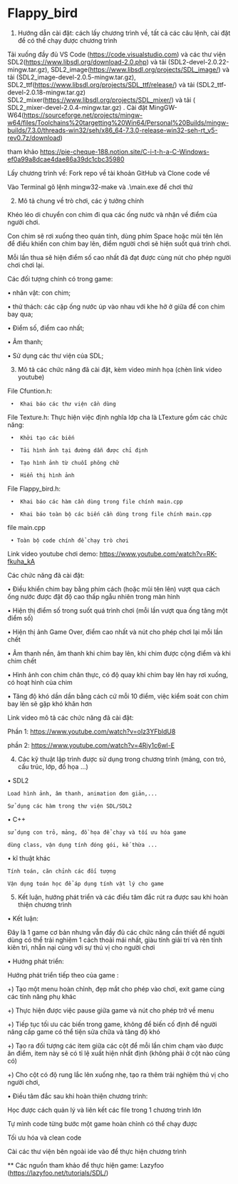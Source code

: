 # Flappy_bird

1. Hướng dẫn cài đặt: cách lấy chương trình về, tất cả các câu lệnh, cài đặt để có thể chạy được chương trình

Tải xuống đầy đủ VS Code (https://code.visualstudio.com) và các thư viện SDL2(https://www.libsdl.org/download-2.0.php) và tải (SDL2-devel-2.0.22-mingw.tar.gz), SDL2_image(https://www.libsdl.org/projects/SDL_image/) và tải (SDL2_image-devel-2.0.5-mingw.tar.gz), SDL2_ttf(https://www.libsdl.org/projects/SDL_ttf/release/) và tải (SDL2_ttf-devel-2.0.18-mingw.tar.gz) SDL2_mixer(https://www.libsdl.org/projects/SDL_mixer/) và tải ( SDL2_mixer-devel-2.0.4-mingw.tar.gz) . Cài đặt MingGW-W64(https://sourceforge.net/projects/mingw-w64/files/Toolchains%20targetting%20Win64/Personal%20Builds/mingw-builds/7.3.0/threads-win32/seh/x86_64-7.3.0-release-win32-seh-rt_v5-rev0.7z/download)

tham khảo https://pie-cheque-188.notion.site/C-i-t-h-a-C-Windows-ef0a99a8dcae4dae86a39dc1cbc35980

Lấy chương trình về: Fork repo về tài khoản GitHub và Clone code về

Vào Terminal gõ lệnh mingw32-make và .\main.exe để chơi thử

2. Mô tả chung về trò chơi, các ý tưởng chính
 
Khéo léo di chuyển con chim đi qua các ống nước và nhận về điểm của người chơi.

Con chim sẽ rơi xuống theo quán tính, dùng phím Space hoặc mũi tên lên để điều khiển con chim bay lên, điểm người chơi sẽ hiện suốt quá trình chơi.

Mỗi lần thua sẽ hiện điểm số cao nhất đã đạt được cùng nút cho phép người chơi chơi lại.

Các đối tượng chính có trong game:

 •  nhân vật: con chim;
 
 •  thử thách: các cặp ống nước úp vào nhau với khe hở ở giữa để con chim bay qua;
 
 •  Điểm số, điểm cao nhất;
 
 •  Âm thanh;
 
 •  Sử dụng các thư viện của SDL;

3. Mô tả các chức năng đã cài đặt, kèm video minh họa (chèn link video youtube)

File Cfuntion.h: 

     •  Khai báo các thư viện cần dùng
     
File Texture.h: Thực hiện việc định nghĩa lớp cha là LTexture gồm các chức năng:

     •  Khởi tạo các biến
     
     •  Tải hình ảnh tại đường dẫn được chỉ định
     
     •  Tạo hình ảnh từ chuỗi phông chữ
     
     •  Hiển thị hình ảnh
     
File Flappy_bird.h: 

     •  Khai báo các hàm cần dùng trong file chính main.cpp
     
     •  Khai báo toàn bộ các biến cần dùng trong file chính main.cpp
     
file main.cpp

     • Toàn bộ code chính để chạy trò chơi
     
Link video youtube chơi demo: https://www.youtube.com/watch?v=RK-fkuha_kA

Các chức năng đã cài đặt:

• Điều khiển chim bay bằng phím cách (hoặc mũi tên lên) vượt qua cách ống nước được đặt độ cao thấp ngẫu nhiên trong màn hình

• Hiện thị điểm số trong suốt quá trình chơi (mỗi lần vượt qua ống tăng một điểm số)

• Hiện thị ảnh Game Over, điểm cao nhất và nút cho phép chơi lại mỗi lần chết

• Âm thanh nền, âm thanh khi chim bay lên, khi chim được cộng điểm và khi chim chết

• Hình ảnh con chim chân thực, có độ quay khi chim bay lên hay rơi xuống, có hoạt hình của chim

• Tăng độ khó dần dần bằng cách cứ mỗi 10 điểm, việc kiểm soát con chim bay lên sẽ gặp khó khăn hơn

Link video mô tả các chức năng đã cài đặt:

Phần 1: https://www.youtube.com/watch?v=oIz3YFbldU8

phần 2: https://www.youtube.com/watch?v=4Riy1c6wl-E

4. Các kỹ thuật lập trình được sử dụng trong chương trình (mảng, con trỏ, cấu trúc, lớp, đồ họa ...)

• SDL2

    Load hình ảnh, âm thanh, animation đơn giản,...

    Sử dụng các hàm trong thư viện SDL/SDL2

• C++

    sử dụng con trỏ, mảng, đồ họa để chạy và tối ưu hóa game
    
    dùng class, vận dụng tính đóng gói, kế thừa ...

• kĩ thuật khác

    Tính toán, căn chỉnh các đối tượng

    Vận dụng toán học để áp dụng tính vật lý cho game

5. Kết luận, hướng phát triển và các điều tâm đắc rút ra được sau khi hoàn thiện chương trình

• Kết luận:

Đây là 1 game cơ bản nhưng vẫn đầy đủ các chức năng cần thiết để người dùng có thể trải nghiệm 1 cách thoải mái nhất, giàu tính giải trí và rèn tính kiên trì, nhẫn nại cùng với sự thú vị cho người chơi

• Hướng phát triển:

Hướng phát triển tiếp theo của game :
  
   +)	Tạo một menu hoàn chỉnh, đẹp mắt cho phép vào chơi, exit game cùng các tính năng phụ khác
    
   +)     Thực hiện được việc pause giữa game và nút cho phép trở về menu
  
   +)	Tiếp tục tối ưu các biến trong game, không để biến cố định để người nâng cấp game có thể tiện sửa chữa và tăng độ khó
   
   +)	Tạo ra đối tượng các item giữa các cột để mỗi lần chim chạm vào được ăn điểm, item này sẽ có tỉ lệ xuất hiện nhất định (không phải ở cột nào cũng có)
   
   +) Cho cột có độ rung lắc lên xuống nhẹ, tạo ra thêm trải nghiệm thú vị cho người chơi, 

• Điều tâm đắc sau khi hoàn thiện chương trình:

 Học được cách quản lý và liên kết các file trong 1 chương trình lớn
 
 Tự mình code từng bước một game hoàn chỉnh có thể chạy được
 
 Tối ưu hóa và clean code
 
 Cài các thư viện bên ngoài ide vào để thực hiện chương trình
 
 ** Các nguồn tham khảo để thực hiện game: Lazyfoo (https://lazyfoo.net/tutorials/SDL/)

